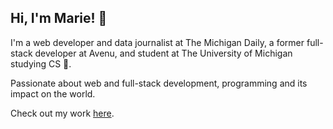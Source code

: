 ## Hi, I'm Marie! 🌱

I'm a web developer and data journalist at The Michigan Daily, a former full-stack developer at Avenu, and student at The University of Michigan studying CS 👾.

Passionate about web and full-stack development, programming and its impact on the world.

Check out my work [here](https://yum25.github.io/).

<!--
**yum25/yum25** is a ✨ _special_ ✨ repository because its `README.md` (this file) appears on your GitHub profile.

Here are some ideas to get you started:

- 🔭 I’m currently working on ...
- 🌱 I’m currently learning ...
- 👯 I’m looking to collaborate on ...
- 🤔 I’m looking for help with ...
- 💬 Ask me about ...
- 📫 How to reach me: ...
- 😄 Pronouns: ...
- ⚡ Fun fact: ...
-->
